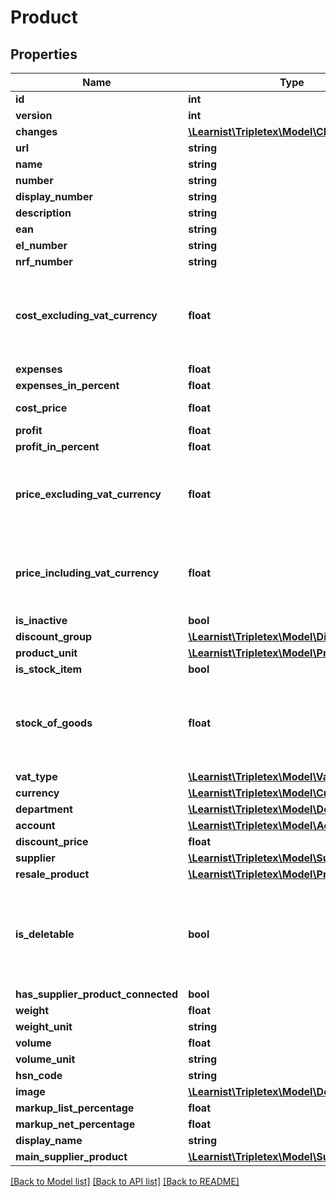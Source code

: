 # Product

## Properties
Name | Type | Description | Notes
------------ | ------------- | ------------- | -------------
**id** | **int** |  | [optional] 
**version** | **int** |  | [optional] 
**changes** | [**\Learnist\Tripletex\Model\Change[]**](Change.md) |  | [optional] 
**url** | **string** |  | [optional] 
**name** | **string** |  | [optional] 
**number** | **string** |  | [optional] 
**display_number** | **string** |  | [optional] 
**description** | **string** |  | [optional] 
**ean** | **string** |  | [optional] 
**el_number** | **string** |  | [optional] 
**nrf_number** | **string** |  | [optional] 
**cost_excluding_vat_currency** | **float** | Price purchase (cost) excluding VAT in the product&#x27;s currency | [optional] 
**expenses** | **float** |  | [optional] 
**expenses_in_percent** | **float** |  | [optional] 
**cost_price** | **float** | Cost price of purchase | [optional] 
**profit** | **float** |  | [optional] 
**profit_in_percent** | **float** |  | [optional] 
**price_excluding_vat_currency** | **float** | Price of purchase excluding VAT in the product&#x27;s currency | [optional] 
**price_including_vat_currency** | **float** | Price of purchase including VAT in the product&#x27;s currency | [optional] 
**is_inactive** | **bool** |  | [optional] 
**discount_group** | [**\Learnist\Tripletex\Model\DiscountGroup**](DiscountGroup.md) |  | [optional] 
**product_unit** | [**\Learnist\Tripletex\Model\ProductUnit**](ProductUnit.md) |  | [optional] 
**is_stock_item** | **bool** |  | [optional] 
**stock_of_goods** | **float** | From January 23rd 2023 this field will be available only on demand | [optional] 
**vat_type** | [**\Learnist\Tripletex\Model\VatType**](VatType.md) |  | [optional] 
**currency** | [**\Learnist\Tripletex\Model\Currency**](Currency.md) |  | [optional] 
**department** | [**\Learnist\Tripletex\Model\Department**](Department.md) |  | [optional] 
**account** | [**\Learnist\Tripletex\Model\Account**](Account.md) |  | [optional] 
**discount_price** | **float** |  | [optional] 
**supplier** | [**\Learnist\Tripletex\Model\Supplier**](Supplier.md) |  | [optional] 
**resale_product** | [**\Learnist\Tripletex\Model\Product**](Product.md) |  | [optional] 
**is_deletable** | **bool** | For performance reasons, field is deprecated and it will always return false. | [optional] 
**has_supplier_product_connected** | **bool** |  | [optional] 
**weight** | **float** |  | [optional] 
**weight_unit** | **string** |  | [optional] 
**volume** | **float** |  | [optional] 
**volume_unit** | **string** |  | [optional] 
**hsn_code** | **string** |  | [optional] 
**image** | [**\Learnist\Tripletex\Model\Document**](Document.md) |  | [optional] 
**markup_list_percentage** | **float** |  | [optional] 
**markup_net_percentage** | **float** |  | [optional] 
**display_name** | **string** |  | [optional] 
**main_supplier_product** | [**\Learnist\Tripletex\Model\SupplierProduct**](SupplierProduct.md) |  | [optional] 

[[Back to Model list]](../../README.md#documentation-for-models) [[Back to API list]](../../README.md#documentation-for-api-endpoints) [[Back to README]](../../README.md)


